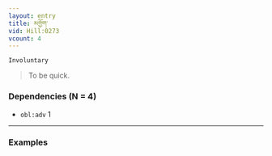 ```yaml
---
layout: entry
title: མགྱོག་
vid: Hill:0273
vcount: 4
---
```

`Involuntary` 
> To be quick\.

### Dependencies (N = 4)
* `obl:adv` 1

---

### Examples



